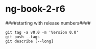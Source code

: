 # ng-book-2-r6
####starting with release numbers####
```
git tag -a v0.0 -m 'Version 0.0'
git push --tags
git describe [--long]
```
